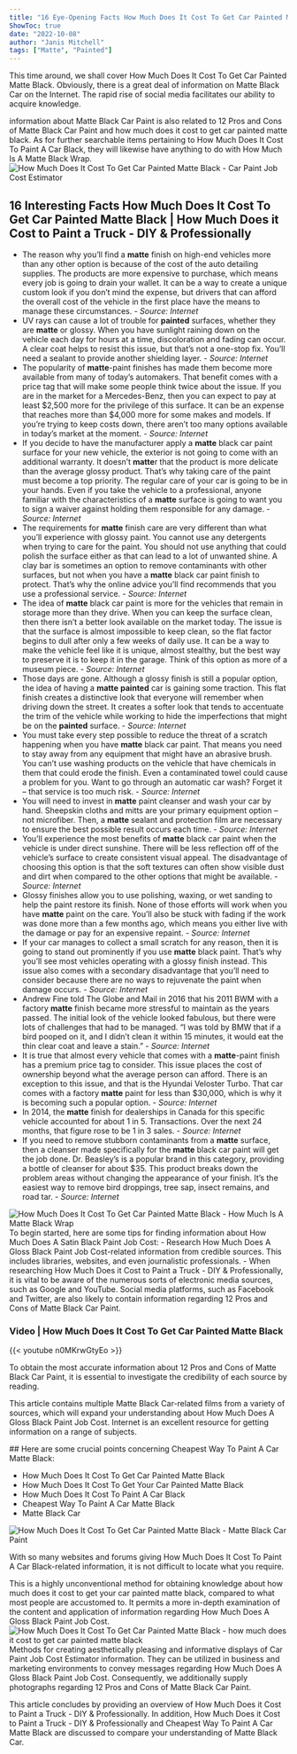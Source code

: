 ```yaml
---
title: "16 Eye-Opening Facts How Much Does It Cost To Get Car Painted Matte Black"
ShowToc: true 
date: "2022-10-08"
author: "Janis Mitchell" 
tags: ["Matte", "Painted"]
---
```


	
This time around, we shall cover How Much Does It Cost To Get Car Painted Matte Black. Obviously, there is a great deal of information on Matte Black Car on the Internet. The rapid rise of social media facilitates our ability to acquire knowledge.

information about Matte Black Car Paint is also related to 12 Pros and Cons of Matte Black Car Paint and how much does it cost to get car painted matte black. As for further searchable items pertaining to How Much Does It Cost To Paint A Car Black, they will likewise have anything to do with How Much Is A Matte Black Wrap.
<img loading="lazy" src="https://lh3.googleusercontent.com/proxy/ckQlPx4XxdCkS7xGFOyTHVy-GbAQz8QEf0Mt3Na7ZL1HuWrNpBRCra8S7BmO7hJ5IhaCcuwrGtXDfvbr-uCzpIe6Gyy8na3Og4BRPnfZoW2HEcdKM5nE3gkR8VCaRDs8BrLKHtLvfpqr96sN4JhGRo2dS6OhBaw38_zHCw-ndYaLfriN2oajCAqmTxdiKfvrJ_0g5QkU14CXCznsOxttcAKhNqK71bY0q0leDzkt1lZg3lzb7yz38scNJgGV_9F8KjD1bhMvxFjPJNhuLKefS4aFyCrnCdw2bwC7aqd9kEPilnbc3hC7sAA=w1200-h630-p-k-no-nu" onerror="this.onerror=null;this.src='https://blogger.googleusercontent.com/img/a/AVvXsEhe7F7TRXHtjiKvHb5vS7DmnxvpHiDyoYyYvm1nHB3Qp2_w3BnM6A2eq4v7FYxCC9bfZt3a9vIMtAYEKUiaDQbHMg-ViyGmRIj39MLp0bGFfgfYw1Dc9q_H-T0wiTm3l0Uq42dETrN9eC8aGJ9_IORZsxST1AcLR7np1koOfcc7tnHa4S8Mwz_xD9d0=s16000';" alt="How Much Does It Cost To Get Car Painted Matte Black - Car Paint Job Cost Estimator" >

## 16 Interesting Facts How Much Does It Cost To Get Car Painted Matte Black | How Much Does it Cost to Paint a Truck - DIY & Professionally
-   The reason why you’ll find a **matte** finish on high-end vehicles more than any other option is because of the cost of the auto detailing supplies. The products are more expensive to purchase, which means every job is going to drain your wallet. It can be a way to create a unique custom look if you don’t mind the expense, but drivers that can afford the overall cost of the vehicle in the first place have the means to manage these circumstances. - <cite>Source: Internet</cite>
-   UV rays can cause a lot of trouble for **painted** surfaces, whether they are **matte** or glossy. When you have sunlight raining down on the vehicle each day for hours at a time, discoloration and fading can occur. A clear coat helps to resist this issue, but that’s not a one-stop fix. You’ll need a sealant to provide another shielding layer. - <cite>Source: Internet</cite>
-   The popularity of **matte**-paint finishes has made them become more available from many of today’s automakers. That benefit comes with a price tag that will make some people think twice about the issue. If you are in the market for a Mercedes-Benz, then you can expect to pay at least $2,500 more for the privilege of this surface. It can be an expense that reaches more than $4,000 more for some makes and models. If you’re trying to keep costs down, there aren’t too many options available in today’s market at the moment. - <cite>Source: Internet</cite>
-   If you decide to have the manufacturer apply a **matte** black car paint surface for your new vehicle, the exterior is not going to come with an additional warranty. It doesn’t **matte**r that the product is more delicate than the average glossy product. That’s why taking care of the paint must become a top priority. The regular care of your car is going to be in your hands. Even if you take the vehicle to a professional, anyone familiar with the characteristics of a **matte** surface is going to want you to sign a waiver against holding them responsible for any damage. - <cite>Source: Internet</cite>
-   The requirements for **matte** finish care are very different than what you’ll experience with glossy paint. You cannot use any detergents when trying to care for the paint. You should not use anything that could polish the surface either as that can lead to a lot of unwanted shine. A clay bar is sometimes an option to remove contaminants with other surfaces, but not when you have a **matte** black car paint finish to protect. That’s why the online advice you’ll find recommends that you use a professional service. - <cite>Source: Internet</cite>
-   The idea of **matte** black car paint is more for the vehicles that remain in storage more than they drive. When you can keep the surface clean, then there isn’t a better look available on the market today. The issue is that the surface is almost impossible to keep clean, so the flat factor begins to dull after only a few weeks of daily use. It can be a way to make the vehicle feel like it is unique, almost stealthy, but the best way to preserve it is to keep it in the garage. Think of this option as more of a museum piece. - <cite>Source: Internet</cite>
-   Those days are gone. Although a glossy finish is still a popular option, the idea of having a **matte** **painted** car is gaining some traction. This flat finish creates a distinctive look that everyone will remember when driving down the street. It creates a softer look that tends to accentuate the trim of the vehicle while working to hide the imperfections that might be on the **painted** surface. - <cite>Source: Internet</cite>
-   You must take every step possible to reduce the threat of a scratch happening when you have **matte** black car paint. That means you need to stay away from any equipment that might have an abrasive brush. You can’t use washing products on the vehicle that have chemicals in them that could erode the finish. Even a contaminated towel could cause a problem for you. Want to go through an automatic car wash? Forget it – that service is too much risk. - <cite>Source: Internet</cite>
-   You will need to invest in **matte** paint cleanser and wash your car by hand. Sheepskin cloths and mitts are your primary equipment option – not microfiber. Then, a **matte** sealant and protection film are necessary to ensure the best possible result occurs each time. - <cite>Source: Internet</cite>
-   You’ll experience the most benefits of **matte** black car paint when the vehicle is under direct sunshine. There will be less reflection off of the vehicle’s surface to create consistent visual appeal. The disadvantage of choosing this option is that the soft textures can often show visible dust and dirt when compared to the other options that might be available. - <cite>Source: Internet</cite>
-   Glossy finishes allow you to use polishing, waxing, or wet sanding to help the paint restore its finish. None of those efforts will work when you have **matte** paint on the care. You’ll also be stuck with fading if the work was done more than a few months ago, which means you either live with the damage or pay for an expensive repaint. - <cite>Source: Internet</cite>
-   If your car manages to collect a small scratch for any reason, then it is going to stand out prominently if you use **matte** black paint. That’s why you’ll see most vehicles operating with a glossy finish instead. This issue also comes with a secondary disadvantage that you’ll need to consider because there are no ways to rejuvenate the paint when damage occurs. - <cite>Source: Internet</cite>
-   Andrew Fine told The Globe and Mail in 2016 that his 2011 BWM with a factory **matte** finish became more stressful to maintain as the years passed. The initial look of the vehicle looked fabulous, but there were lots of challenges that had to be managed. “I was told by BMW that if a bird pooped on it, and I didn’t clean it within 15 minutes, it would eat the thin clear coat and leave a stain.” - <cite>Source: Internet</cite>
-   It is true that almost every vehicle that comes with a **matte**-paint finish has a premium price tag to consider. This issue places the cost of ownership beyond what the average person can afford. There is an exception to this issue, and that is the Hyundai Veloster Turbo. That car comes with a factory **matte** paint for less than $30,000, which is why it is becoming such a popular option. - <cite>Source: Internet</cite>
-   In 2014, the **matte** finish for dealerships in Canada for this specific vehicle accounted for about 1 in 5. Transactions. Over the next 24 months, that figure rose to be 1 in 3 sales. - <cite>Source: Internet</cite>
-   If you need to remove stubborn contaminants from a **matte** surface, then a cleanser made specifically for the **matte** black car paint will get the job done. Dr. Beasley’s is a popular brand in this category, providing a bottle of cleanser for about $35. This product breaks down the problem areas without changing the appearance of your finish. It’s the easiest way to remove bird droppings, tree sap, insect remains, and road tar. - <cite>Source: Internet</cite>


<img loading="lazy" src="http://img.scgpix.com/listimg/img1_0317/02/img_ahn1eyg3uHpz3V5.jpg" onerror="this.onerror=null;this.src='https://blogger.googleusercontent.com/img/a/AVvXsEhe7F7TRXHtjiKvHb5vS7DmnxvpHiDyoYyYvm1nHB3Qp2_w3BnM6A2eq4v7FYxCC9bfZt3a9vIMtAYEKUiaDQbHMg-ViyGmRIj39MLp0bGFfgfYw1Dc9q_H-T0wiTm3l0Uq42dETrN9eC8aGJ9_IORZsxST1AcLR7np1koOfcc7tnHa4S8Mwz_xD9d0=s16000';" alt="How Much Does It Cost To Get Car Painted Matte Black - How Much Is A Matte Black Wrap" >
To begin started, here are some tips for finding information about How Much Does A Satin Black Paint Job Cost:
- Research How Much Does A Gloss Black Paint Job Cost-related information from credible sources. This includes libraries, websites, and even journalistic professionals.
- When researching How Much Does it Cost to Paint a Truck - DIY & Professionally, it is vital to be aware of the numerous sorts of electronic media sources, such as Google and YouTube. Social media platforms, such as Facebook and Twitter, are also likely to contain information regarding 12 Pros and Cons of Matte Black Car Paint.

### Video | How Much Does It Cost To Get Car Painted Matte Black
{{< youtube n0MKrwGtyEo >}} 

To obtain the most accurate information about 12 Pros and Cons of Matte Black Car Paint, it is essential to investigate the credibility of each source by reading.

This article contains multiple Matte Black Car-related films from a variety of sources, which will expand your understanding about How Much Does A Gloss Black Paint Job Cost. Internet is an excellent resource for getting information on a range of subjects.
<script async="async" data-cfasync="false" src="//normallydemandedalter.com/fe63df3c5408708b15d8dc3d9b206b31/invoke.js"></script>
<div id="container-fe63df3c5408708b15d8dc3d9b206b31"></div>
## Here are some crucial points concerning Cheapest Way To Paint A Car Matte Black:

- How Much Does It Cost To Get Car Painted Matte Black
- How Much Does It Cost To Get Your Car Painted Matte Black
- How Much Does It Cost To Paint A Car Black
- Cheapest Way To Paint A Car Matte Black
- Matte Black Car

 <img loading="lazy" src="https://venturebeat.com/wp-content/uploads/2020/04/a1.png" onerror="this.onerror=null;this.src='https://blogger.googleusercontent.com/img/a/AVvXsEhe7F7TRXHtjiKvHb5vS7DmnxvpHiDyoYyYvm1nHB3Qp2_w3BnM6A2eq4v7FYxCC9bfZt3a9vIMtAYEKUiaDQbHMg-ViyGmRIj39MLp0bGFfgfYw1Dc9q_H-T0wiTm3l0Uq42dETrN9eC8aGJ9_IORZsxST1AcLR7np1koOfcc7tnHa4S8Mwz_xD9d0=s16000';" alt="How Much Does It Cost To Get Car Painted Matte Black - Matte Black Car Paint" >

With so many websites and forums giving How Much Does It Cost To Paint A Car Black-related information, it is not difficult to locate what you require.

This is a highly unconventional method for obtaining knowledge about how much does it cost to get your car painted matte black, compared to what most people are accustomed to. It permits a more in-depth examination of the content and application of information regarding How Much Does A Gloss Black Paint Job Cost.
<img loading="lazy" src="https://petrofilm.com/yahoo_site_admin/assets/images/coronavirus-vaccine-allocation-plan-3brqrgcl82yorhjmpmqwao.42122126_std.jpg" onerror="this.onerror=null;this.src='https://blogger.googleusercontent.com/img/a/AVvXsEhe7F7TRXHtjiKvHb5vS7DmnxvpHiDyoYyYvm1nHB3Qp2_w3BnM6A2eq4v7FYxCC9bfZt3a9vIMtAYEKUiaDQbHMg-ViyGmRIj39MLp0bGFfgfYw1Dc9q_H-T0wiTm3l0Uq42dETrN9eC8aGJ9_IORZsxST1AcLR7np1koOfcc7tnHa4S8Mwz_xD9d0=s16000';" alt="How Much Does It Cost To Get Car Painted Matte Black - how much does it cost to get car painted matte black" >
Methods for creating aesthetically pleasing and informative displays of Car Paint Job Cost Estimator information. They can be utilized in business and marketing environments to convey messages regarding How Much Does A Gloss Black Paint Job Cost. Consequently, we additionally supply photographs regarding 12 Pros and Cons of Matte Black Car Paint.

This article concludes by providing an overview of How Much Does it Cost to Paint a Truck - DIY & Professionally. In addition, How Much Does it Cost to Paint a Truck - DIY & Professionally and Cheapest Way To Paint A Car Matte Black are discussed to compare your understanding of Matte Black Car.
	
	

